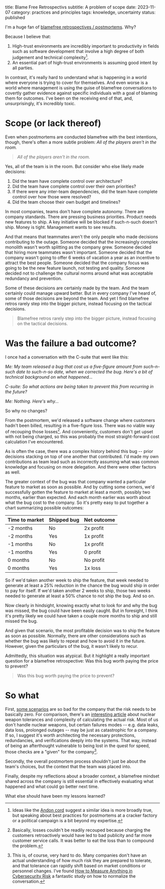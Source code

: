 title: Blame Free Retrospectivs
subtitle: A problem of scope
date: 2023-11-07
category: practices and principles
tags: knowledge, uncertainty
status: published

I'm a huge fan of [blamefree retrospectives / postmortems](https://www.blameless.com/blog/what-are-blameless-postmortems-do-they-work-how). Why?

Because I believe that:

1. High-trust environments are incredibly important to productivity in fields such as software development that involve a high degree of both judgement and technical complexity[^complex].
2. An essential part of high-trust environments is assuming good intent by all parties.

[^complex]: Ideas like the [Andon cord](https://www.sixsigmadaily.com/what-is-an-andon-cord/) suggest a similar idea is more broadly true, but speaking about best practices for postmortems at a cracker factory or a political campaign is a bit beyond my expertise.

In contrast, it's really hard to understand what is happening in a world where everyone is trying to cover for themselves. And even worse is a world where management is using the guise of blamefree conversations to covertly gather evidence against specific individuals with a goal of blaming them for outcomes. I've been on the receiving end of that, and, unsurprisingly, it's incredibly toxic.

# Scope (or lack thereof)

Even when postmortems are conducted blamefree with the best intentions, though, there's often a more subtle problem: _All of the players aren't in the room._

> _All of the players aren't in the room._

Yes, all of the team is in the room. But consider who else likely made decisions:

1. Did the team have complete control over architecture?
2. Did the team have complete control over their own priorities?
3. If there were any inter-team dependencies, did the team have complete control over how those were resolved?
4. Did the team choose their own budget and timelines?

In most companies, teams don't have complete autonomy. There are company standards. There are pressing business priorities. Product needs new features to ship. A key initiative will be blocked if such-n-such doesn't ship. Money is tight. Management wants to see results.

And that means that teammates aren't the only people who made decisions contributing to the outage. Someone decided that the increasingly complex monolith wasn't worth splitting as the company grew. Someone decided that hiring more teammates wasn't important. Someone decided that the company wasn't going to offer 6 weeks of vacation a year as an incentive to attract the best people. Someone decided that the company focus was going to be the new feature launch, not testing and quality. Someone decided not to challenge the cultural norms around what was acceptable redundancy and prevention.

Some of these decisions are certainly made by the team. And the team certainly could manage upward better. But in every company I've heard of, some of those decisions are beyond the team. And yet I find blamefree retros rarely step into the bigger picture, instead focusing on the tactical decisions.

> Blamefree retros rarely step into the bigger picture, instead focusing on the tactical decisions.

# Was the failure a bad outcome?

I once had a conversation with the C-suite that went like this:

_Me: My team released a bug that cost us a five-figure amount from such-n-such date to such-n-so date, when we corrected the bug. Here's a bit of technical background on what happened..._

_C-suite: So what actions are being taken to prevent this from recurring in the future?_

_Me: Nothing. Here's why..._

So why no changes?

From the postmortem, we'd released a software change where customers hadn't been billed, resulting in a five-figure loss. There was no viable way of recouping those losses[^recoup]. And conveniently, customers don't get upset with not being charged, so this was probably the most straight-forward cost calculation I've encountered.

[^recoup]: Basically, losses couldn't be readily recouped because charging the customers retroactively would have led to bad publicity and far more customer service calls. It was better to eat the loss than to compound the problem.

As is often the case, there was a complex history behind this bug -- prior decisions stacking on top of one another that contributed. I'd made my own contributions as team lead such as incorrectly assuming what was common knowledge and focusing on more delegation. And there were other factors as well.

The greater context of the bug was that company wanted a particular feature to market as soon as possible. And by cutting some corners, we'd successfully gotten the feature to market at least a month, possibly two months, earlier than expected. And each month earlier was worth about what the bug cost to the company. So it's pretty easy to put together a chart summarizing possible outcomes:

| Time to market | Shipped bug | Net outcome |
|-|-|-|
| -2 months | No | 2x profit|
| -2 months | Yes | 1x profit|
| -1 months | No | 1x profit|
| -1 months | Yes | 0 profit|
| 0 months | No | No profit|
| 0 months | Yes | 1x loss|

So if we'd taken another week to ship the feature, that week needed to generate at least a 25% reduction in the chance the bug would ship in order to pay for itself. If we'd taken another 2 weeks to ship, those two weeks needed to generate at least a 50% chance to not ship the bug. And so on.

Now clearly in hindsight, knowing exactly what to look for and why the bug was missed, the bug could have been easily caught. But in foresight, I think it's pretty likely we could have taken a couple more months to ship and still missed the bug.

And given that scenario, the most profitable decision was to ship the feature as soon as possible. Normally, there are other considerations such as whether the bug was likely to repeat and how to avoid it in the future. However, given the particulars of the bug, it wasn't likely to recur.

Admittedly, this situation was atypical. But it highlight a really important question for a blamefree retrospective: Was this bug worth paying the price to prevent?

> Was this bug worth paying the price to prevent?

# So what

First, [some scenarios](https://about.gitlab.com/blog/2017/02/10/postmortem-of-database-outage-of-january-31/) are so bad for the company that the risk needs to be basically zero. For comparison, there's an [interesting article](https://www.osti.gov/servlets/purl/1426902) about nuclear weapon tolerances and complexity of calculating the actual risk. Most of us don't handle nuclear weapons, but certain failures modes -- e.g. data leaks, data loss, prolonged outages -- may be just as catastrophic for a company. If so, I suggest it's worth architecting the necessary protections, redundancies, and verifications deeply into the systems. That way, instead of being an afterthought vulnerable to being lost in the quest for speed, those checks are a "given" for the company[^givens].

[^givens]: This is, of course, very hard to do. Many companies don't have an actual understanding of how much risk they are prepared to tolerate, and that tolerance can rapidly shift based on market conditions or personnel changes. I've found [How to Measure Anything in Cybersecurity Risk](https://www.amazon.com/How-Measure-Anything-Cybersecurity-Risk/dp/1119085292) a fantastic study on how to normalize the conversation.

Secondly, the overall postmortem process shouldn't just be about the team's choices, but the context that the team was placed into.

Finally, despite my reflections about a broader context, a blamefree mindset shared across the company is still essential in effectively evaluating what happened and what could go better next time.

What else should have been my lessons learned?
